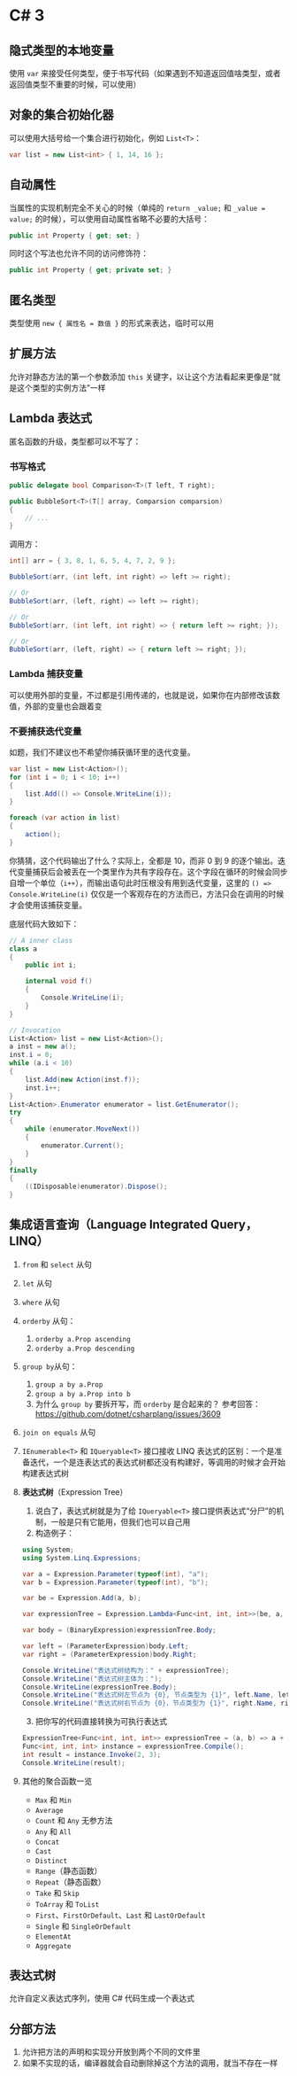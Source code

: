 # C# 3
## 隐式类型的本地变量

使用 `var` 来接受任何类型，便于书写代码（如果遇到不知道返回值啥类型，或者返回值类型不重要的时候，可以使用）

## 对象的集合初始化器

可以使用大括号给一个集合进行初始化，例如 `List<T>`：

```csharp
var list = new List<int> { 1, 14, 16 };
```

## 自动属性

当属性的实现机制完全不关心的时候（单纯的 `return _value;` 和 `_value = value;` 的时候），可以使用自动属性省略不必要的大括号：

```csharp
public int Property { get; set; }
```

同时这个写法也允许不同的访问修饰符：

```csharp
public int Property { get; private set; }
```

## 匿名类型

类型使用 `new { 属性名 = 数值 }` 的形式来表达，临时可以用

## 扩展方法

允许对静态方法的第一个参数添加 `this` 关键字，以让这个方法看起来更像是“就是这个类型的实例方法”一样

## Lambda 表达式

匿名函数的升级，类型都可以不写了：

### 书写格式

```csharp
public delegate bool Comparison<T>(T left, T right);

public BubbleSort<T>(T[] array, Comparsion comparsion)
{
    // ...
}
```

调用方：

```csharp
int[] arr = { 3, 8, 1, 6, 5, 4, 7, 2, 9 };

BubbleSort(arr, (int left, int right) => left >= right);

// Or
BubbleSort(arr, (left, right) => left >= right);

// Or
BubbleSort(arr, (int left, int right) => { return left >= right; });

// Or
BubbleSort(arr, (left, right) => { return left >= right; });
```

### Lambda 捕获变量

可以使用外部的变量，不过都是引用传递的，也就是说，如果你在内部修改该数值，外部的变量也会跟着变

### 不要捕获迭代变量

如题，我们不建议也不希望你捕获循环里的迭代变量。

```csharp
var list = new List<Action>();
for (int i = 0; i < 10; i++)
{
    list.Add(() => Console.WriteLine(i));
}

foreach (var action in list)
{
    action();
}
```

你猜猜，这个代码输出了什么？实际上，全都是 10，而非 0 到 9 的逐个输出。迭代变量捕获后会被丢在一个类里作为共有字段存在。这个字段在循环的时候会同步自增一个单位（`i++`），而输出语句此时压根没有用到迭代变量，这里的 `() => Console.WriteLine(i)` 仅仅是一个客观存在的方法而已，方法只会在调用的时候才会使用该捕获变量。

底层代码大致如下：

```csharp
// A inner class
class a
{
    public int i;

    internal void f()
    {
        Console.WriteLine(i);
    }
}

// Invocation
List<Action> list = new List<Action>();
a inst = new a();
inst.i = 0;
while (a.i < 10)
{
    list.Add(new Action(inst.f));
    inst.i++;
}
List<Action>.Enumerator enumerator = list.GetEnumerator();
try
{
    while (enumerator.MoveNext())
    {
        enumerator.Current();
    }
}
finally
{
    ((IDisposable)enumerator).Dispose();
}
```

## 集成语言查询（Language Integrated Query，LINQ）

1. `from` 和 `select` 从句
2. `let` 从句
3. `where` 从句
4. `orderby` 从句：
    
    1. `orderby a.Prop ascending`
    2. `orderby a.Prop descending`
5. `group by`从句：
    1. `group a by a.Prop`
    2. `group a by a.Prop into b`
    3. 为什么 `group by` 要拆开写，而 `orderby` 是合起来的？
    参考回答：https://github.com/dotnet/csharplang/issues/3609
6. `join on equals` 从句
7. `IEnumerable<T>` 和 `IQueryable<T>` 接口接收 LINQ 表达式的区别：一个是准备迭代，一个是连表达式的表达式树都还没有构建好，等调用的时候才会开始构建表达式树
8. **表达式树**（Expression Tree）
    1. 说白了，表达式树就是为了给 `IQueryable<T>` 接口提供表达式“分尸”的机制，一般是只有它能用，但我们也可以自己用
    2. 构造例子：

    ```csharp
    using System;
    using System.Linq.Expressions;
    
    var a = Expression.Parameter(typeof(int), "a");
    var b = Expression.Parameter(typeof(int), "b");
    
    var be = Expression.Add(a, b);
    
    var expressionTree = Expression.Lambda<Func<int, int, int>>(be, a, b);
    
    var body = (BinaryExpression)expressionTree.Body;
    
    var left = (ParameterExpression)body.Left;
    var right = (ParameterExpression)body.Right;
    
    Console.WriteLine("表达式树结构为：" + expressionTree);
    Console.WriteLine("表达式树主体为：");
    Console.WriteLine(expressionTree.Body);
    Console.WriteLine("表达式树左节点为 {0}, 节点类型为 {1}", left.Name, left.Type);
    Console.WriteLine("表达式树右节点为 {0}，节点类型为 {1}", right.Name, right.Type);
    ```

    3. 把你写的代码直接转换为可执行表达式

    ```csharp
    ExpressionTree<Func<int, int, int>> expressionTree = (a, b) => a + b;
    Func<int, int, int> instance = expressionTree.Compile();
    int result = instance.Invoke(2, 3);
    Console.WriteLine(result);
    ```

9. 其他的聚合函数一览
    - `Max` 和 `Min`
    - `Average`
    - `Count` 和 `Any` 无参方法
    - `Any` 和 `All`
    - `Concat`
    - `Cast`
    - `Distinct`
    - `Range`（静态函数）
    - `Repeat`（静态函数）
    - `Take` 和 `Skip`
    - `ToArray` 和 `ToList`
    - `First`、`FirstOrDefault`、`Last` 和 `LastOrDefault`
    - `Single` 和 `SingleOrDefault`
    - `ElementAt`
    - `Aggregate`

## 表达式树

允许自定义表达式序列，使用 C# 代码生成一个表达式

## 分部方法

1. 允许把方法的声明和实现分开放到两个不同的文件里
2. 如果不实现的话，编译器就会自动删除掉这个方法的调用，就当不存在一样